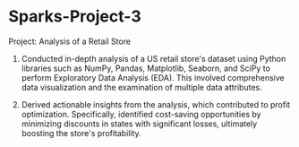 # Sparks-Project-3
Project: Analysis of a Retail Store

1. Conducted in-depth analysis of a US retail store's dataset using Python libraries 
such as NumPy, Pandas, Matplotlib, Seaborn, and SciPy to perform Exploratory Data Analysis (EDA). 
This involved comprehensive data visualization and the examination of multiple data attributes.

2. Derived actionable insights from the analysis, which contributed to profit optimization.
Specifically, identified cost-saving opportunities by minimizing discounts in states with significant losses, ultimately boosting the store's profitability.
